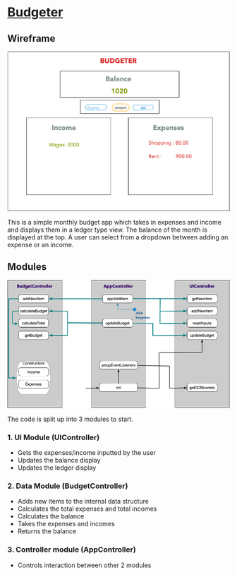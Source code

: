 # [Budgeter](https://github.com/coderturtle/budgeter)

## Wireframe
![Wireframe](diagrams/png/wireframe.png "Wireframe")

This is a simple monthly budget app which takes in expenses and income and displays them in a ledger type view. The balance of the month is displayed at the top. A user can select from a dropdown between adding an expense or an income.

## Modules
![Modules](diagrams/png/modules.png "Modules")

The code is split up into 3 modules to start.
### 1. UI Module (UIController)
* Gets the expenses/income inputted by the user
* Updates the balance display
* Updates the ledger display

### 2. Data Module (BudgetController)
* Adds new items to the internal data structure
* Calculates the total expenses and total incomes
* Calculates the balance
* Takes the expenses and incomes
* Returns the balance

### 3. Controller module (AppController)
* Controls interaction between other 2 modules